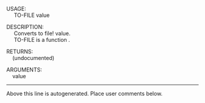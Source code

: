 USAGE:  
&nbsp;&nbsp;&nbsp;&nbsp;&nbsp;TO-FILE&nbsp;value&nbsp;  
  
DESCRIPTION:  
&nbsp;&nbsp;&nbsp;&nbsp;&nbsp;Converts&nbsp;to&nbsp;file!&nbsp;value.  
&nbsp;&nbsp;&nbsp;&nbsp;&nbsp;TO-FILE&nbsp;is&nbsp;a&nbsp;function&nbsp;.  
  
RETURNS:  
&nbsp;&nbsp;&nbsp;&nbsp;(undocumented)  
  
ARGUMENTS:  
&nbsp;&nbsp;&nbsp;&nbsp;value  
___
Above this line is autogenerated. Place user comments below.